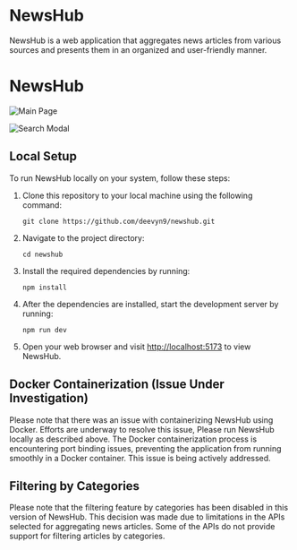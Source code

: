 # NewsHub

NewsHub is a web application that aggregates news articles from various sources and presents them in an organized and user-friendly manner.

# NewsHub

![Main Page]([https://github.com/yourusername/newshub/raw/main/images/main_page.png](https://github.com/Deevyn9/NewsHub/blob/master/src/assets/snapshots/NewsHub%20Home.png))

![Search Modal]([https://github.com/yourusername/newshub/raw/main/images/search_modal.png](https://github.com/Deevyn9/NewsHub/blob/master/src/assets/snapshots/NewsHub%20SearchModal.png))


## Local Setup

To run NewsHub locally on your system, follow these steps:

1. Clone this repository to your local machine using the following command:

   ```
   git clone https://github.com/deevyn9/newshub.git
   ```

2. Navigate to the project directory:

   ```
   cd newshub
   ```

3. Install the required dependencies by running:

   ```
   npm install
   ```

4. After the dependencies are installed, start the development server by running:

   ```
   npm run dev
   ```

5. Open your web browser and visit [http://localhost:5173](http://localhost:5173) to view NewsHub.

## Docker Containerization (Issue Under Investigation)

Please note that there was an issue with containerizing NewsHub using Docker. Efforts are underway to resolve this issue, Please run NewsHub locally as described above. The Docker containerization process is encountering port binding issues, preventing the application from running smoothly in a Docker container. This issue is being actively addressed.

## Filtering by Categories

Please note that the filtering feature by categories has been disabled in this version of NewsHub. This decision was made due to limitations in the APIs selected for aggregating news articles. Some of the APIs do not provide support for filtering articles by categories.
